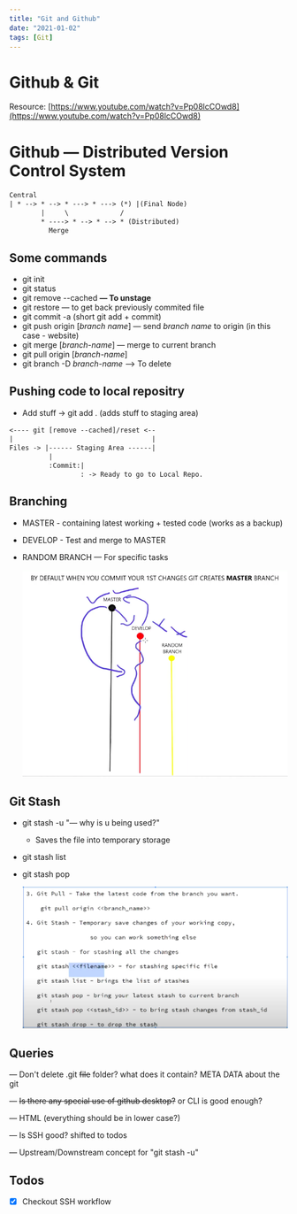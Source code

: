 ```yaml
---
title: "Git and Github"
date: "2021-01-02"
tags: [Git]
---
```


# Github & Git

Resource: [https://www.youtube.com/watch?v=Pp08lcCOwd8](https://www.youtube.com/watch?v=Pp08lcCOwd8)

# Github — Distributed Version Control System

```
Central											
| * --> * --> * ---> * ---> (*) |(Final Node)
        |     \             /
        * ---->	* --> * --> * (Distributed)
	      Merge                            
```

## Some commands

- git init
- git status
- git remove  --cached <file> **— To unstage**
- git restore — to get back previously commited file
- git commit -a (short git add + commit)
- git push origin [*branch name*] — send *branch name* to origin (in this case - website)
- git merge [*branch-name*] — merge to current branch
- git pull origin [*branch-name*]
- git branch -D *branch-name* —> To delete

## Pushing code to local repositry

- Add stuff → git add . (adds stuff to staging area)

```
<---- git [remove --cached]/reset <--														
|                                   |														
Files -> |------ Staging Area ------|
		  |															
          :Commit:|
                  : -> Ready to go to Local Repo.                                           
```

## Branching

- MASTER - containing latest working + tested code (works as a backup)
- DEVELOP - Test and merge to MASTER
- RANDOM BRANCH — For specific tasks

    ![branching](../../assets/images/git20210102/img1.png)

## Git Stash

- git stash -u "— why is u being used?"
    - Saves the file into temporary storage
- git stash list
- git stash pop

    ![git stash commands](../../assets/images/git20210102/img2.png)

## Queries

— Don't delete .git ~~file~~ folder? what does it contain? META DATA about the git

— ~~Is there any special use of github desktop?~~ or CLI is good enough?

— HTML (everything should be in lower case?)

— Is SSH good? shifted to todos

— Upstream/Downstream concept for "git stash -u"

## Todos

- [x] Checkout SSH workflow
